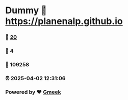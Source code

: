 # Dummy :link: https://planenalp.github.io 
### :page_facing_up: [20](https://planenalp.github.io/tag.html) 
### :speech_balloon: 4 
### :hibiscus: 109258 
### :alarm_clock: 2025-04-02 12:31:06 
### Powered by :heart: [Gmeek](https://github.com/Meekdai/Gmeek)
